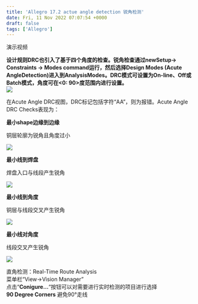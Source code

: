 ```yaml
---
title: 'Allegro 17.2 actue angle detection 锐角检测'
date: Fri, 11 Nov 2022 07:07:54 +0000
draft: false
tags: ['Allegro']
---
```


演示视频

**设计规则DRC也引入了基于四个角度的检查。锐角检查通过newSetup-> Constraints -> Modes command运行，然后选择Design Modes (Acute AngleDetection)进入到AnalysisModes。DRC模式可设置为On-line、Off或Batch模式，角度可在<0: 90>度范围内进行设置。**  
**![](https://community.cadence.com/resized-image/__size/748x304/__key/communityserver-blogs-components-weblogfiles/00-00-00-01-14/4370.2.png)**

在Acute Angle DRC视图，DRC标记包括字符“AA”，则为报错。Acute Angle DRC Checks表现为：

**最小shape边缘到边缘**

铜层轮廓为锐角且角度过小

![](https://community.cadence.com/resized-image/__size/739x442/__key/communityserver-blogs-components-weblogfiles/00-00-00-01-14/6445.3.png)

**最小线到焊盘**

焊盘入口与线段产生锐角

![](https://community.cadence.com/resized-image/__size/748x497/__key/communityserver-blogs-components-weblogfiles/00-00-00-01-14/0160.4.png)

**最小线到角度**

铜层与线段交叉产生锐角

![](https://community.cadence.com/resized-image/__size/947x452/__key/communityserver-blogs-components-weblogfiles/00-00-00-01-14/6507.5.png)

**最小线对角度**

线段交叉产生锐角

![](https://community.cadence.com/resized-image/__size/792x529/__key/communityserver-blogs-components-weblogfiles/00-00-00-01-14/8865.6.png)

直角检测：Real-Time Route Analysis  
菜单栏“View->Vision Manager”  
点击“**Conigure…**“按钮可以对需要进行实时检测的项目进行选择  
**90 Degree Corners** 避免90°走线
